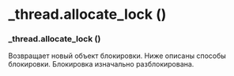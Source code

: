 # \_thread.allocate\_lock \(\)

### \_thread.allocate\_lock \(\)

Возвращает новый объект блокировки. Ниже описаны способы блокировки. Блокировка изначально разблокирована.

